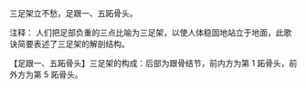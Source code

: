 三足架立不愁，足跟一、五跖骨头。

注释：
人们把足部负重的三点比喻为三足架，以使人体稳固地站立于地面，此歌诀简要表述了三足架的解剖结构。

【足跟一、五跖骨头】三足架的构成：后部为跟骨结节，前内方为第 1 跖骨头，前外方为第 5 跖骨头。
